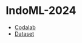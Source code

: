 # IndoML-2024

- [Codalab](https://codalab.lisn.upsaclay.fr/competitions/19907#learn_the_details)
- [Dataset](https://codalab.lisn.upsaclay.fr/my/datasets/download/ca68887f-520b-4d9a-afe3-580308f5ce83)

